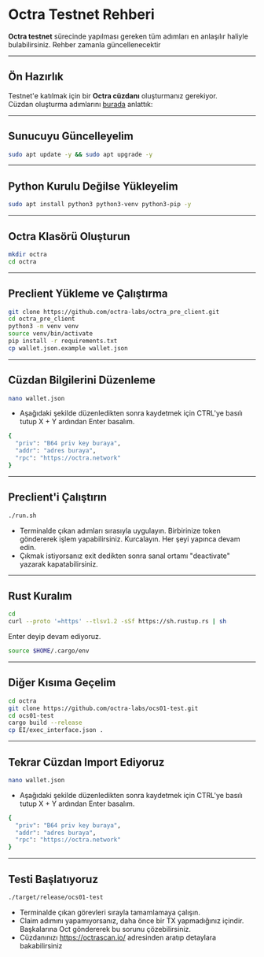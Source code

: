 # Octra Testnet Rehberi

**Octra testnet** sürecinde yapılması gereken tüm adımları en anlaşılır haliyle bulabilirsiniz. Rehber zamanla güncellenecektir

---

## Ön Hazırlık

Testnet'e katılmak için bir **Octra cüzdanı** oluşturmanız gerekiyor.  
Cüzdan oluşturma adımlarını [burada](https://t.me/GoldenZoneWeb3/11466) anlattık:

---

## Sunucuyu Güncelleyelim

```bash
sudo apt update -y && sudo apt upgrade -y
```
---

## Python Kurulu Değilse Yükleyelim

```bash
sudo apt install python3 python3-venv python3-pip -y
```
---

## Octra Klasörü Oluşturun

```bash
mkdir octra
cd octra
```
---

## Preclient Yükleme ve Çalıştırma

```bash
git clone https://github.com/octra-labs/octra_pre_client.git
cd octra_pre_client
python3 -m venv venv
source venv/bin/activate
pip install -r requirements.txt
cp wallet.json.example wallet.json
```
---

## Cüzdan Bilgilerini Düzenleme

```bash
nano wallet.json
```
- Aşağıdaki şekilde düzenledikten sonra kaydetmek için CTRL'ye basılı tutup X + Y ardından Enter basalım.

```bash
{
  "priv": "B64 priv key buraya",
  "addr": "adres buraya",
  "rpc": "https://octra.network"
}
```
---

## Preclient'i Çalıştırın

```bash
./run.sh
```
- Terminalde çıkan adımları sırasıyla uygulayın. Birbirinize token göndererek işlem yapabilirsiniz. Kurcalayın. Her şeyi yapınca devam edin.
- Çıkmak istiyorsanız exit dedikten sonra sanal ortamı "deactivate" yazarak kapatabilirsiniz.

---

## Rust Kuralım

```bash
cd
curl --proto '=https' --tlsv1.2 -sSf https://sh.rustup.rs | sh
```
Enter deyip devam ediyoruz.

```bash
source $HOME/.cargo/env
```
---

## Diğer Kısıma Geçelim

```bash
cd octra
git clone https://github.com/octra-labs/ocs01-test.git
cd ocs01-test
cargo build --release
cp EI/exec_interface.json .
```
---

## Tekrar Cüzdan Import Ediyoruz

```bash
nano wallet.json
```
- Aşağıdaki şekilde düzenledikten sonra kaydetmek için CTRL'ye basılı tutup X + Y ardından Enter basalım.

```bash
{
  "priv": "B64 priv key buraya",
  "addr": "adres buraya",
  "rpc": "https://octra.network"
}
```
---

## Testi Başlatıyoruz

```bash
./target/release/ocs01-test
```

- Terminalde çıkan görevleri sırayla tamamlamaya çalışın.
- Claim adımını yapamıyorsanız, daha önce bir TX yapmadığınız içindir. Başkalarına Oct göndererek bu sorunu çözebilirsiniz.
- Cüzdanınızı https://octrascan.io/ adresinden aratıp detaylara bakabilirsiniz
